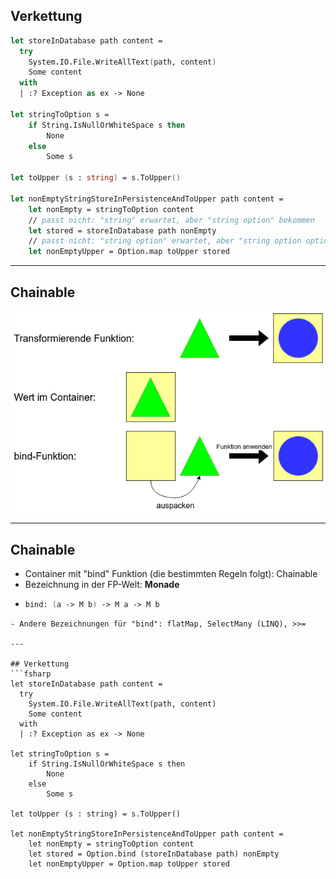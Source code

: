 
## Verkettung
```fsharp
let storeInDatabase path content = 
  try
    System.IO.File.WriteAllText(path, content)
    Some content
  with
  | :? Exception as ex -> None

let stringToOption s =
    if String.IsNullOrWhiteSpace s then
        None
    else
        Some s

let toUpper (s : string) = s.ToUpper()

let nonEmptyStringStoreInPersistenceAndToUpper path content =
    let nonEmpty = stringToOption content
    // passt nicht: "string" erwartet, aber "string option" bekommen
    let stored = storeInDatabase path nonEmpty
    // passt nicht: "string option" erwartet, aber "string option option" bekommen
    let nonEmptyUpper = Option.map toUpper stored
```

---

## Chainable

![img](./resources/Monade_1.png)

---

## Chainable
- Container mit "bind" Funktion (die bestimmten Regeln folgt): Chainable
- Bezeichnung in der FP-Welt: **Monade**
- ```fsharp
  bind: (a -> M b) -> M a -> M b
```
- Andere Bezeichnungen für "bind": flatMap, SelectMany (LINQ), >>=

---

## Verkettung
```fsharp
let storeInDatabase path content = 
  try
    System.IO.File.WriteAllText(path, content)
    Some content
  with
  | :? Exception as ex -> None

let stringToOption s =
    if String.IsNullOrWhiteSpace s then
        None
    else
        Some s

let toUpper (s : string) = s.ToUpper()

let nonEmptyStringStoreInPersistenceAndToUpper path content =
    let nonEmpty = stringToOption content
    let stored = Option.bind (storeInDatabase path) nonEmpty
    let nonEmptyUpper = Option.map toUpper stored
```

